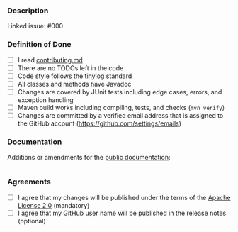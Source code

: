 ### Description

Linked issue: #000

### Definition of Done

- [ ] I read [contributing.md](../contributing.md)
- [ ] There are no TODOs left in the code
- [ ] Code style follows the tinylog standard
- [ ] All classes and methods have Javadoc
- [ ] Changes are covered by JUnit tests including edge cases, errors, and exception handling
- [ ] Maven build works including compiling, tests, and checks (`mvn verify`)
- [ ] Changes are committed by a verified email address that is assigned to the GitHub account (https://github.com/settings/emails)

### Documentation

Additions or amendments for the [public documentation](https://github.com/tinylog-org/tinylog/wiki/Documentation):

```markdown

```

### Agreements

- [ ] I agree that my changes will be published under the terms of the [Apache License 2.0](https://github.com/tinylog-org/tinylog/blob/v2.0/license.txt) (mandatory)
- [ ] I agree that my GitHub user name will be published in the release notes (optional)
